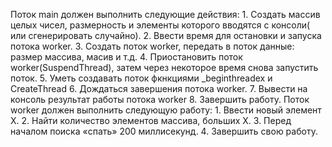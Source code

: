 Поток main должен выполнить следующие действия:
    1. Создать массив целых чисел, размерность и элементы которого вводятся с консоли( или сгенерировать случайно).
    2. Ввести время для остановки и запуска потока worker.
    3. Создать поток worker, передать в поток данные: размер маcсива, масив и т.д.
    4. Приостановить поток worker(SuspendThread),  затем через некоторое время снова запустить поток.
    5. Уметь создавать поток фкнкциями _beginthreadex и CreateThread
    6. Дождаться завершения потока worker.
    7. Вывести на консоль результат работы потока worker
    8. Завершить работу.
 Поток worker должен выполнить следующую работу:
    1. Ввести новый элемент Х.
    2. Найти количество элементов массива, больших Х. 
    3. Перед началом поиска «спать» 200 миллисекунд.
    4. Завершить свою работу.
